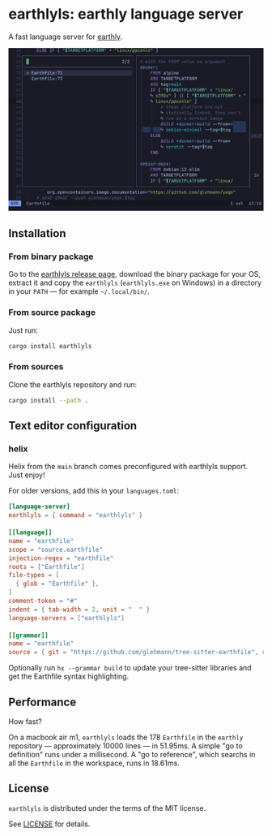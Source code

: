 # earthlyls: earthly language server

A fast language server for [earthly].

![Screenshot of yage Earthfile in helix](screenshot.png)

## Installation

### From binary package

Go to the [earthlyls release page](https://github.com/glehmann/earthlyls/releases), download the binary package for
your OS, extract it and copy the `earthlyls` (`earthlyls.exe` on Windows) in a directory in your `PATH` — for example
`~/.local/bin/`.

### From source package

Just run:

~~~sh
cargo install earthlyls
~~~

### From sources

Clone the earthlyls repository and run:

~~~sh
cargo install --path .
~~~

## Text editor configuration

### helix

Helix from the `main` branch comes preconfigured with earthlyls support. Just enjoy!

For older versions, add this in your `languages.toml`:

~~~toml
[language-server]
earthlyls = { command = "earthlyls" }

[[language]]
name = "earthfile"
scope = "source.earthfile"
injection-regex = "earthfile"
roots = ["Earthfile"]
file-types = [
  { glob = "Earthfile" },
]
comment-token = "#"
indent = { tab-width = 2, unit = "  " }
language-servers = ["earthlyls"]

[[grammar]]
name = "earthfile"
source = { git = "https://github.com/glehmann/tree-sitter-earthfile", rev = "2a6ab191f5f962562e495a818aa4e7f45f8a556a" }
~~~

Optionally run `hx --grammar build` to update your tree-sitter libraries and get the Earthfile syntax highlighting.

## Performance

How fast?

On a macbook air m1, `earthlyls` loads the 178 `Earthfile` in the `earthly` repository — approximately 10000 lines —
in 51.95ms. A simple "go to definition" runs under a millisecond. A "go to reference", which searchs in all the
`Earthfile` in the workspace, runs in 18.61ms.


## License

`earthlyls` is distributed under the terms of the MIT license.

See [LICENSE](LICENSE) for details.

[earthly]:https://earthly.dev/

